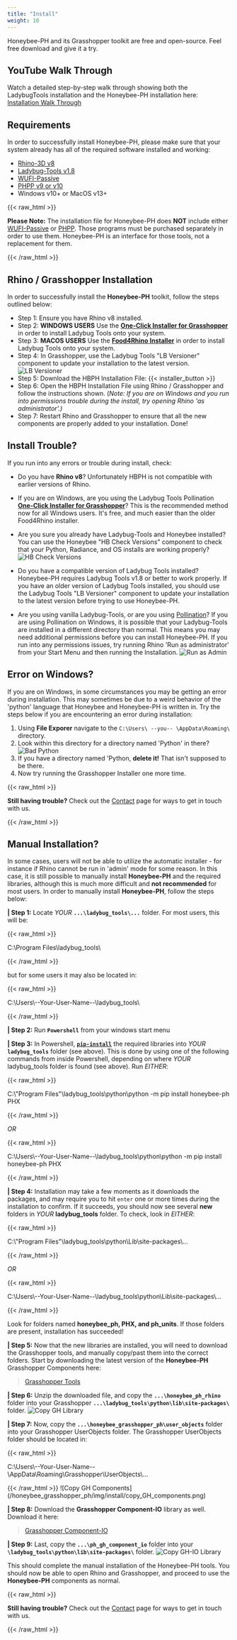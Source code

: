 ```yaml
---
title: "Install"
weight: 10
---
```

Honeybee-PH and its Grasshopper toolkit are free and open-source. Feel free download  and give it a try.

## YouTube Walk Through
Watch a detailed step-by-step walk through showing both the LadybugTools installation and the Honeybee-PH installation here:
[Installation Walk Through](https://youtu.be/DvH_Wxf1D8A)


## Requirements
In order to successfully install Honeybee-PH, please make sure that your system already has all of the required software installed and working:
- [Rhino-3D v8](https://www.rhino3d.com/)
- [Ladybug-Tools v1.8](https://www.ladybug.tools/)
- [WUFI-Passive](https://wufi.de/en/software/wufi-passive/)
- [PHPP v9 or v10](https://passivehouse.com/04_phpp/04_phpp.htm)
- Windows v10+ or MacOS v13+

{{< raw_html >}}
  <p class="important">
    <strong>Please Note:</strong> The installation file for Honeybee-PH does <strong>NOT</strong> include either <a target="_blank" href="https://wufi.de/en/software/wufi-passive/">WUFI-Passive</a> or <a target="_blank" href="https://passivehouse.com/04_phpp/04_phpp.htm">PHPP</a>. Those programs must be purchased separately in order to use them. Honeybee-PH is an interface for those tools, not a replacement for them.
  </p>
{{< /raw_html >}}

## Rhino / Grasshopper Installation
In order to successfully install the **Honeybee-PH** toolkit, follow the steps outlined below:

- Step 1: Ensure you have Rhino v8 installed.
- Step 2: **WINDOWS USERS** Use the [**One-Click Installer for Grasshopper**](https://app.pollination.cloud/cad-plugins) in order to install Ladybug Tools onto your system.
- Step 3: **MACOS USERS** Use the [**Food4Rhino Installer**](https://www.food4rhino.com/en/app/ladybug-tools) in order to install Ladybug Tools onto your system.
- Step 4: In Grasshopper, use the Ladybug Tools "LB Versioner" component to update your installation to the latest version.
![LB Versioner](/honeybee_grasshopper_ph/img/install/lb_versioner.png)
- Step 5: Download the HBPH Installation File: {{< installer_button >}}
- Step 6: Open the HBPH Installation File using Rhino / Grasshopper and follow the instructions shown. (*Note: If you are on Windows and you run into permissions trouble during the install, try opening Rhino 'as administrator'.)*
- Step 7: Restart Rhino and Grasshopper to ensure that all the new components are properly added to your installation. Done!

## Install Trouble?
If you run into any errors or trouble during install, check:
- Do you have **Rhino v8**? Unfortunately HBPH is not compatible with earlier versions of Rhino.

- If you are on Windows, are you using the Ladybug Tools Pollination [**One-Click Installer for Grasshopper**](https://app.pollination.cloud/cad-plugins)? This is the recommended method now for all Windows users. It's free, and much easier than the older Food4Rhino installer.

- Are you sure you already have Ladybug-Tools and Honeybee installed? You can use the Honeybee "HB Check Versions" component to check that your Python, Radiance, and OS installs are working properly?
![HB Check Versions](/honeybee_grasshopper_ph/img/install/hb_config.png)

- Do you have a compatible version of Ladybug Tools installed? Honeybee-PH requires Ladybug Tools v1.8 or better to work properly. If you have an older version of Ladybug Tools installed, you should use the Ladybug Tools "LB Versioner" component to update your installation to the latest version before trying to use Honeybee-PH.

- Are you using vanilla Ladybug-Tools, or are you using [Pollination](https://www.pollination.cloud/)? If you are using Pollination on Windows, it is possible that your Ladybug-Tools are installed in a different directory than normal. This means you may need additional permissions before you can install Honeybee-PH. If you run into any permissions issues, try running Rhino 'Run as administrator' from your Start Menu and then running the Installation.
![Run as Admin](/honeybee_grasshopper_ph/img/install/run_admin.png)


## Error on Windows?
If you are on Windows, in some circumstances you may be getting an error during installation. This may sometimes be due to a weird behavior of the 'python' language that Honeybee and Honeybee-PH is written in. Try the steps below if you are encountering an error during installation:

1. Using **File Exporer** navigate to the `C:\Users\ --you-- \AppData\Roaming\` directory.
2. Look within this directory for a directory named 'Python' in there?
![Bad Python](/honeybee_grasshopper_ph/img/install/bad_python.png)
3. If you have a directory named 'Python, **delete it!** That isn't supposed to be there.
4. Now try running the Grasshopper Installer one more time.

{{< raw_html >}}
  <p class="important">
    <strong>Still having trouble?</strong> Check out the <a target="_blank" href="/{{< gh_pages_name >}}/contact/">Contact</a> page for ways to get in touch with us.
  </p>
{{< /raw_html >}}


## Manual Installation?
In some cases, users will not be able to utilize the automatic installer - for instance if Rhino cannot be run in 'admin' mode for some reason. In this case, it is still possible to manually install **Honeybee-PH** and the required libraries, although this is much more difficult and **not recommended** for most users. In order to manually install **Honeybee-PH**, follow the steps below:

**| Step 1:** Locate *YOUR* **`...\ladybug_tools\...`** folder. For most users, this will be: 

{{< raw_html >}}
  <p class="folder">
    C:\Program Files\ladybug_tools\
  </p>
{{< /raw_html >}}

but for some users it may also be located in: 

{{< raw_html >}}
  <p class="folder">
    C:\Users\--Your-User-Name--\ladybug_tools\
  </p>
{{< /raw_html >}}

**| Step 2:** Run **`Powershell`** from your windows start menu

**| Step 3:** In Powershell, [**`pip-install`**](https://packaging.python.org/en/latest/tutorials/installing-packages/) the required libraries into *YOUR* **`ladybug_tools`** folder (see above). This is done by using one of the following commands from inside Powershell, depending on where *YOUR* ladybug_tools folder is found (see above). Run *EITHER*: 

{{< raw_html >}}
  <p class="powershell">
    C:\"Program Files"\ladybug_tools\python\python -m pip install honeybee-ph PHX
  </p>
{{< /raw_html >}}

*OR*

{{< raw_html >}}
  <p class="powershell">
    C:\Users\--Your-User-Name--\ladybug_tools\python\python -m pip install honeybee-ph PHX
  </p>
{{< /raw_html >}}

**| Step 4:** Installation may take a few moments as it downloads the packages, and may require you to hit `enter` one or more times during the installation to confirm. If it succeeds, you should now see several **new** folders in *YOUR* **ladybug_tools** folder. To check, look in *EITHER*:

{{< raw_html >}}
  <p class="folder">
    C:\"Program Files"\ladybug_tools\python\Lib\site-packages\...
  </p>
{{< /raw_html >}}

*OR*

{{< raw_html >}}
  <p class="folder">
    C:\Users\--Your-User-Name--\ladybug_tools\python\Lib\site-packages\...
  </p>
{{< /raw_html >}}

Look for folders named **honeybee_ph, PHX, and ph_units**. If those folders are present, installation has succeeded!

**| Step 5:** Now that the new libraries are installed, you will need to download the Grasshopper tools, and manually copy/past them into the correct folders. Start by downloading the latest version of the **Honeybee-PH** Grasshopper Components here: 

> [Grasshopper Tools](https://github.com/PH-Tools/honeybee_grasshopper_ph/archive/refs/heads/main.zip)

**| Step 6:** Unzip the downloaded file, and copy the **`...\honeybee_ph_rhino`** folder into your Grasshopper **`...\ladybug_tools\python\lib\site-packages\`** folder.
![Copy GH Library](/honeybee_grasshopper_ph/img/install/copy_GH_libraries.png)

**| Step 7:** Now, copy the **`...\honeybee_grasshopper_ph\user_objects`** folder into your Grasshopper UserObjects folder. The Grasshopper UserObjects folder should be located in:

{{< raw_html >}}
  <p class="folder">
    C:\Users\--Your-User-Name--\AppData\Roaming\Grasshopper\UserObjects\...
  </p>
{{< /raw_html >}}
![Copy GH Components](/honeybee_grasshopper_ph/img/install/copy_GH_components.png)

**| Step 8:** Download the **Grasshopper Component-IO** library as well. Download it here:

> [Grasshopper Component-IO](https://github.com/PH-Tools/PH_GH_Component_IO/archive/refs/heads/main.zip)

**| Step 9:** Last, copy the **`...\ph_gh_component_io`** folder into your **`\ladybug_tools\python\lib\site-packages\`** folder.
![Copy GH-IO Library](/honeybee_grasshopper_ph/img/install/copy_GH_IO_library.png)

This should complete the manual installation of the Honeybee-PH tools. You should now be able to open Rhino and Grasshopper, and proceed to use the **Honeybee-PH** components as normal. 

{{< raw_html >}}
  <p class="important">
    <strong>Still having trouble?</strong> Check out the <a target="_blank" href="/{{< gh_pages_name >}}/contact/">Contact</a> page for ways to get in touch with us.
  </p>
{{< /raw_html >}}